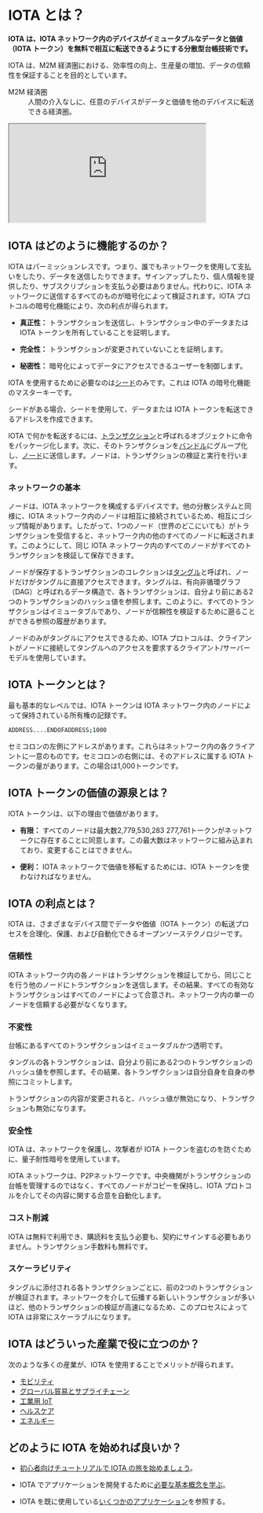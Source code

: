 # IOTA とは？
<!-- # What is IOTA? -->

**IOTA は、IOTA ネットワーク内のデバイスがイミュータブルなデータと価値（IOTA トークン）を無料で相互に転送できるようにする分散型台帳技術です。**
<!-- **IOTA is a distributed ledger technology that allows devices in an IOTA network to transfer immutable data and value among each other for free.** -->

IOTA は、M2M 経済圏における、効率性の向上、生産量の増加、データの信頼性を保証することを目的としています。
<!-- IOTA aims to improve efficiency, increase production, and ensure data integrity in a machine-to-machine economy. -->

<dl><dt>M2M 経済圏</dt><dd>人間の介入なしに、任意のデバイスがデータと価値を他のデバイスに転送できる経済圏。</dd></dl>
<!-- <dl><dt>machine-to-machine economy</dt><dd>Economy in which any device can transfer data and value to other devices without human intervention.</dd></dl> -->

<iframe src="https://www.youtube.com/embed/Gr-LstcDcAw" width="400" height="200"></iframe>

## IOTA はどのように機能するのか？
<!-- ## How does IOTA work? -->

IOTA はパーミッションレスです。つまり、誰でもネットワークを使用して支払いをしたり、データを送信したりできます。サインアップしたり、個人情報を提供したり、サブスクリプションを支払う必要はありません。代わりに、IOTA ネットワークに送信するすべてのものが暗号化によって検証されます。IOTA プロトコルの暗号化機能により、次の利点が得られます。
<!-- IOTA is permissionless, which means that anyone can use the network to make payments or send data. You don't need to sign up, give away your personal details, or pay a subscription. Instead, everything that you send to an IOTA network is verified through cryptography. The cryptographic functions in the IOTA protocol allow you to benefit from the following: -->

* **真正性：** トランザクションを送信し、トランザクション中のデータまたは IOTA トークンを所有していることを証明します。
<!-- * **Authenticity:** Prove that you sent a transaction and that you own the data or IOTA tokens in it -->
* **完全性：** トランザクションが変更されていないことを証明します。
<!-- * **Integrity:** Prove that your transaction is unchanged -->
* **秘密性：** 暗号化によってデータにアクセスできるユーザーを制御します。
<!-- * **Confidentiality:** Control who has access to your data through encryption -->

IOTA を使用するために必要なのは[シード](../introduction/what-is-a-seed.md)のみです。これは IOTA の暗号化機能のマスターキーです。
<!-- To use IOTA, all you need is a [seed](../introduction/what-is-a-seed.md), which is the master key to the cryptographic functions in IOTA. -->

シードがある場合、シードを使用して、データまたは IOTA トークンを転送できるアドレスを作成できます。
<!-- When you have a seed, you can use it to create addresses to which you can transfer data or IOTA tokens. -->

IOTA で何かを転送するには、[トランザクション](../introduction/what-is-a-transaction.md)と呼ばれるオブジェクトに命令をパッケージ化します。次に、そのトランザクションを[バンドル](../introduction/what-is-a-bundle.md)にグループ化し、[ノード](../introduction/what-is-a-node.md)に送信します。ノードは、トランザクションの検証と実行を行います。
<!-- To transfer anything in IOTA, you package an instruction into an object called a [transaction](../introduction/what-is-a-transaction.md). Then, you group that transaction into a [bundle](../introduction/what-is-a-bundle.md), and send it to a [node](../introduction/what-is-a-node.md), which is responsible for validating it and carrying it out. -->

### ネットワークの基本
<!-- ### Network basics -->

ノードは、IOTA ネットワークを構成するデバイスです。他の分散システムと同様に、IOTA ネットワーク内のノードは相互に接続されているため、相互にゴシップ情報があります。したがって、1つのノード（世界のどこにいても）がトランザクションを受信すると、ネットワーク内の他のすべてのノードに転送されます。このようにして、同じ IOTA ネットワーク内のすべてのノードがすべてのトランザクションを検証して保存できます。
<!-- Nodes are the devices that make up an IOTA network. Like any distributed system, the nodes in an IOTA network are interconnected such that they gossip information among each other. So, when one node (no matter where it is in the world) receives a transaction, it will be forwarded to every other node in the network. This way, all nodes in the same IOTA network can validate all transactions and store them. -->

ノードが保存するトランザクションのコレクションは[タングル](../introduction/what-is-the-tangle.md)と呼ばれ、ノードだけがタングルに直接アクセスできます。タングルは、有向非循環グラフ（DAG）と呼ばれるデータ構造で、各トランザクションは、自分より前にある2つのトランザクションのハッシュ値を参照します。このように、すべてのトランザクションはイミュータブルであり、ノードが信頼性を検証するために遡ることができる参照の履歴があります。
<!-- The collection of transactions that the nodes store is called [the Tangle](../introduction/what-is-the-tangle.md), and only nodes have direct access to it. The Tangle is a data structure called a directed acyclic graph (DAG), where each transaction references the hashes of two transactions that came before it. This way, all transactions are immutable and have a history of references that nodes can traverse to validate their trustworthiness. -->

ノードのみがタングルにアクセスできるため、IOTA プロトコルは、クライアントがノードに接続してタングルへのアクセスを要求するクライアント/サーバーモデルを使用しています。
<!-- Because only nodes have access to the Tangle, the IOTA protocol uses a client/server model where clients connect to nodes to request access to it. -->

## IOTA トークンとは？
<!-- ## What is the IOTA token? -->

最も基本的なレベルでは、IOTA トークンは IOTA ネットワーク内のノードによって保持されている所有権の記録です。
  <!-- At its most basic level, the IOTA token is a record of ownership that's held by the nodes in an IOTA network. -->

  ```bash
  ADDRESS....ENDOFADDRESS;1000
  ```

セミコロンの左側にアドレスがあります。これらはネットワーク内の各クライアントに一意のものです。セミコロンの右側には、そのアドレスに属する IOTA トークンの量があります。この場合は1,000トークンです。
<!-- On the left of the semicolon is an address. These are unique to each client in the network. On the right of the semicolon is an amount of IOTA tokens that belong to that address, in this case 1,000 tokens. -->

## IOTA トークンの価値の源泉とは？
<!-- ## What makes the IOTA token valuable? -->

IOTA トークンは、以下の理由で価値があります。
<!-- The IOTA token is valuable for the following reasons: -->

* **有限：** すべてのノードは最大数2,779,530,283 277,761トークンがネットワークに存在することに同意します。この最大数はネットワークに組み込まれており、変更することはできません。
<!-- * **It's finite:** All nodes agree that a maximum of 2,779,530,283 277,761 tokens exist in the network. This maximum number is built into the network and can't ever be changed. -->
* **便利：** IOTA ネットワークで価値を移転するためには、IOTA トークンを使わなければなりません。
<!-- * **It's useful:** To transfer value in an IOTA network, you must use the IOTA token. -->

## IOTA の利点とは？
<!-- ## What are the benefits of IOTA? -->

IOTA は、さまざまなデバイス間でデータや価値（IOTA トークン）の転送プロセスを合理化、保護、および自動化できるオープンソーステクノロジーです。
<!-- IOTA is an open-source technology that can streamline, secure, and automate any process that sends data or transfers value among different devices. -->

### 信頼性
<!-- ### Trust -->

IOTA ネットワーク内の各ノードはトランザクションを検証してから、同じことを行う他のノードにトランザクションを送信します。その結果、すべての有効なトランザクションはすべてのノードによって合意され、ネットワーク内の単一のノードを信頼する必要がなくなります。
<!-- Each node in an IOTA network validates transactions, then sends them to other nodes that do the same. As a result, all valid transactions are agreed on by all nodes, removing the need to trust a single one in the network. -->

### 不変性
<!-- ### Immutability -->

台帳にあるすべてのトランザクションはイミュータブルかつ透明です。
<!-- All transactions in the ledger are immutable and transparent. -->

タングルの各トランザクションは、自分より前にある2つのトランザクションのハッシュ値を参照します。その結果、各トランザクションは自分自身を自身の参照にコミットします。
<!-- Each transaction in the Tangle references the hashes of two previous ones. As a result, each transaction is commits itself to its references. -->

トランザクションの内容が変更されると、ハッシュ値が無効になり、トランザクションも無効になります。
<!-- If the contents of any transaction were to change, the hashes would be invalid, making the transactions invalid. -->

### 安全性
<!-- ### Security -->

IOTA は、ネットワークを保護し、攻撃者が IOTA トークンを盗むのを防ぐために、量子耐性暗号を使用しています。
<!-- IOTA uses quantum-resistant cryptography to secure the network and prevent attackers from stealing IOTA tokens. -->

IOTA ネットワークは、P2Pネットワークです。中央機関がトランザクションの台帳を管理するのではなく、すべてのノードがコピーを保持し、IOTA プロトコルを介してその内容に関する合意を自動化します。
<!-- IOTA networks are peer-to-peer networks. No central authority controls the ledger of transactions, instead all nodes hold a copy and automate the agreement on its contents through the IOTA protocol. -->

### コスト削減
<!-- ### Cost saving -->

IOTA は無料で利用でき、購読料を支払う必要も、契約にサインする必要もありません。トランザクション手数料も無料です。
<!-- IOTA is free to use. You don't need to pay a subscription, or sign a contract. Even transactions are feeless. -->

### スケーラビリティ
<!-- ### Scalability -->

タングルに添付される各トランザクションごとに、前の2つのトランザクションが検証されます。ネットワークを介して伝播する新しいトランザクションが多いほど、他のトランザクションの検証が高速になるため、このプロセスによって IOTA は非常にスケーラブルになります。
<!-- For each transaction that's attached to the Tangle, two previous transactions are validated. This process makes IOTA incredibly scalable because the more new transactions that propagate through the network, the faster other transactions are validated. -->

## IOTA はどういった産業で役に立つのか？
<!-- ## For what industries is IOTA useful? -->
次のような多くの産業が、IOTA を使用することでメリットが得られます。
<!-- Many industries such as the following could benefit from using IOTA: -->

* [モビリティ](https://www.iota.org/verticals/mobility-automotive)
* [グローバル貿易とサプライチェーン](https://www.iota.org/verticals/global-trade-supply-chains)
* [工業用 IoT](https://www.iota.org/verticals/industrial-iot)
* [ヘルスケア](https://www.iota.org/verticals/ehealth)
* [エネルギー](https://www.iota.org/verticals/smart-energy)
<!-- * [Mobility](https://www.iota.org/verticals/mobility-automotive) -->
<!-- * [Global trade and supply chains](https://www.iota.org/verticals/global-trade-supply-chains) -->
<!-- * [Industrial IoT (Internet of things)](https://www.iota.org/verticals/industrial-iot) -->
<!-- * [Healthcare](https://www.iota.org/verticals/ehealth) -->
<!-- * [Energy](https://www.iota.org/verticals/smart-energy) -->

## どのように IOTA を始めれば良いか？
<!-- ## How do I get started? -->

* [初心者向けチュートリアルで IOTA の旅を始めましょう](../tutorials/get-started.md)。
<!-- * [Start your IOTA journey with our beginner tutorials](../tutorials/get-started.md) -->

* IOTA でアプリケーションを開発するために[必要な基本概念を学ぶ](root://dev-essentials/0.1/introduction/overview.md)。
<!-- * [Learn the essential concepts](root://dev-essentials/0.1/introduction/overview.md) that you need to develop applications on IOTA. -->

* IOTA を既に使用している[いくつかのアプリケーション](../references/use-cases.md)を参照する。
<!-- * Take a look at some [applications that are already using IOTA](../references/use-cases.md) -->

